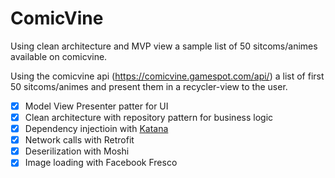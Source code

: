 # ComicVine
Using clean architecture and MVP view a sample list of 50 sitcoms/animes available on comicvine.

Using the comicvine api (https://comicvine.gamespot.com/api/) a list of first 50 sitcoms/animes and present them in a recycler-view to the user.


- [x] Model View Presenter patter for UI
- [x] Clean architecture with repository pattern for business logic
- [x] Dependency injectioin with [Katana](https://github.com/rewe-digital/katana) 
- [x] Network calls with Retrofit
- [x] Deserilization with Moshi
- [x] Image loading with Facebook Fresco
